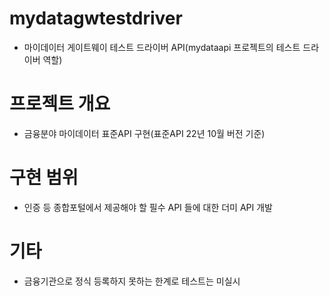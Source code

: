 # mydatagwtestdriver 
- 마이데이터 게이트웨이 테스트 드라이버 API(mydataapi 프로젝트의 테스트 드라이버 역할)

# 프로젝트 개요
- 금융분야 마이데이터 표준API 구현(표준API 22년 10월 버전 기준)

# 구현 범위
- 인증 등 종합포털에서 제공해야 할 필수 API 들에 대한 더미 API 개발
 
# 기타
- 금융기관으로 정식 등록하지 못하는 한계로 테스트는 미실시
